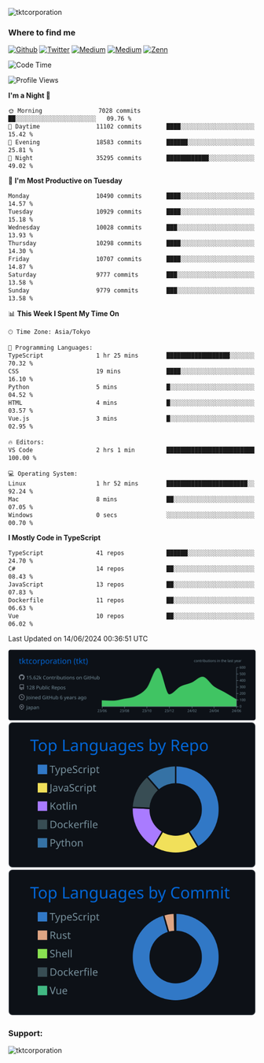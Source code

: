 <p align="left"> <img src="https://komarev.com/ghpvc/?username=tktcorporation&label=Profile%20views&color=0e75b6&style=flat" alt="tktcorporation" /> </p>

<h3>Where to find me</h3>
<p>
<a href="https://github.com/tktcorporation" target="_blank"><img alt="Github" src="https://img.shields.io/badge/GitHub-%2312100E.svg?&style=for-the-badge&logo=Github&logoColor=white" /></a>
<a href="https://twitter.com/tktcorporation" target="_blank"><img alt="Twitter" src="https://img.shields.io/badge/twitter-%231DA1F2.svg?&style=for-the-badge&logo=twitter&logoColor=white" /></a>
<a href="https://www.linkedin.com/in/tktcorporation" target="_blank"><img alt="Medium" src="https://img.shields.io/badge/linkdin-0a66c2.svg?&style=for-the-badge&logo=linkedin&logoColor=white" /></a>
<a href="https://qiita.com/tktcorporation" target="_blank"><img alt="Medium" src="https://img.shields.io/badge/qiita-55C500.svg?&style=for-the-badge&logo=qiita&logoColor=white" /></a>
<a href="https://zenn.dev/tktcorporation" target="_blank"><img alt="Zenn" src="https://img.shields.io/badge/Zenn-3EA8FF.svg?&style=for-the-badge&logo=Zenn&logoColor=white" /></a>
</p>
  
<!--START_SECTION:waka-->
![Code Time](http://img.shields.io/badge/Code%20Time-1%2C567%20hrs%2059%20mins-blue)

![Profile Views](http://img.shields.io/badge/Profile%20Views-0-blue)

**I'm a Night 🦉** 

```text
🌞 Morning                7028 commits        ██░░░░░░░░░░░░░░░░░░░░░░░   09.76 % 
🌆 Daytime                11102 commits       ████░░░░░░░░░░░░░░░░░░░░░   15.42 % 
🌃 Evening                18583 commits       ██████░░░░░░░░░░░░░░░░░░░   25.81 % 
🌙 Night                  35295 commits       ████████████░░░░░░░░░░░░░   49.02 % 
```
📅 **I'm Most Productive on Tuesday** 

```text
Monday                   10490 commits       ████░░░░░░░░░░░░░░░░░░░░░   14.57 % 
Tuesday                  10929 commits       ████░░░░░░░░░░░░░░░░░░░░░   15.18 % 
Wednesday                10028 commits       ███░░░░░░░░░░░░░░░░░░░░░░   13.93 % 
Thursday                 10298 commits       ████░░░░░░░░░░░░░░░░░░░░░   14.30 % 
Friday                   10707 commits       ████░░░░░░░░░░░░░░░░░░░░░   14.87 % 
Saturday                 9777 commits        ███░░░░░░░░░░░░░░░░░░░░░░   13.58 % 
Sunday                   9779 commits        ███░░░░░░░░░░░░░░░░░░░░░░   13.58 % 
```


📊 **This Week I Spent My Time On** 

```text
🕑︎ Time Zone: Asia/Tokyo

💬 Programming Languages: 
TypeScript               1 hr 25 mins        ██████████████████░░░░░░░   70.32 % 
CSS                      19 mins             ████░░░░░░░░░░░░░░░░░░░░░   16.10 % 
Python                   5 mins              █░░░░░░░░░░░░░░░░░░░░░░░░   04.52 % 
HTML                     4 mins              █░░░░░░░░░░░░░░░░░░░░░░░░   03.57 % 
Vue.js                   3 mins              █░░░░░░░░░░░░░░░░░░░░░░░░   02.95 % 

🔥 Editors: 
VS Code                  2 hrs 1 min         █████████████████████████   100.00 % 

💻 Operating System: 
Linux                    1 hr 52 mins        ███████████████████████░░   92.24 % 
Mac                      8 mins              ██░░░░░░░░░░░░░░░░░░░░░░░   07.05 % 
Windows                  0 secs              ░░░░░░░░░░░░░░░░░░░░░░░░░   00.70 % 
```

**I Mostly Code in TypeScript** 

```text
TypeScript               41 repos            ██████░░░░░░░░░░░░░░░░░░░   24.70 % 
C#                       14 repos            ██░░░░░░░░░░░░░░░░░░░░░░░   08.43 % 
JavaScript               13 repos            ██░░░░░░░░░░░░░░░░░░░░░░░   07.83 % 
Dockerfile               11 repos            ██░░░░░░░░░░░░░░░░░░░░░░░   06.63 % 
Vue                      10 repos            ██░░░░░░░░░░░░░░░░░░░░░░░   06.02 % 
```




 Last Updated on 14/06/2024 00:36:51 UTC
<!--END_SECTION:waka-->

[![](https://raw.githubusercontent.com/tktcorporation/tktcorporation/master/profile-summary-card-output/github_dark/0-profile-details.svg)](https://github.com/vn7n24fzkq/github-profile-summary-cards)
[![](https://raw.githubusercontent.com/tktcorporation/tktcorporation/master/profile-summary-card-output/github_dark/1-repos-per-language.svg)](https://github.com/vn7n24fzkq/github-profile-summary-cards) [![](https://raw.githubusercontent.com/tktcorporation/tktcorporation/master/profile-summary-card-output/github_dark/2-most-commit-language.svg)](https://github.com/vn7n24fzkq/github-profile-summary-cards)

<h3 align="left">Support:</h3>
<p><a href="https://www.buymeacoffee.com/tktcorporation"> <img align="left" src="https://cdn.buymeacoffee.com/buttons/v2/default-yellow.png" height="50" width="210" alt="tktcorporation" /></a></p><br><br>
